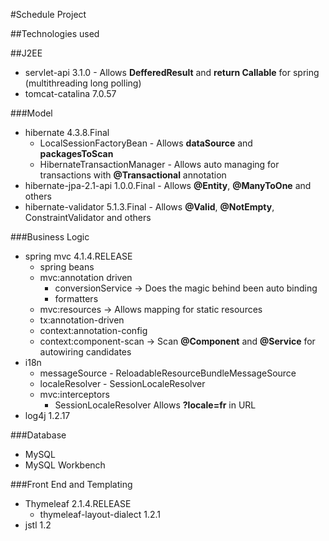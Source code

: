 #Schedule Project

##Technologies used

##J2EE
* servlet-api 3.1.0 - Allows **DefferedResult** and **return Callable** for spring (multithreading long polling)
* tomcat-catalina 7.0.57

###Model
* hibernate 4.3.8.Final
  * LocalSessionFactoryBean - Allows **dataSource** and **packagesToScan**
  * HibernateTransactionManager - Allows auto managing for transactions with **@Transactional** annotation
* hibernate-jpa-2.1-api 1.0.0.Final - Allows **@Entity**, **@ManyToOne** and others
* hibernate-validator 5.1.3.Final - Allows **@Valid**, **@NotEmpty**, ConstraintValidator and others

###Business Logic

* spring mvc 4.1.4.RELEASE
  * spring beans
  * mvc:annotation driven
    * conversionService -> Does the magic behind been auto binding
    * formatters
  * mvc:resources -> Allows mapping for static resources
  * tx:annotation-driven
  * context:annotation-config
  * context:component-scan -> Scan **@Component** and **@Service** for autowiring candidates
* i18n
  * messageSource - ReloadableResourceBundleMessageSource
  * localeResolver - SessionLocaleResolver
  * mvc:interceptors
    * SessionLocaleResolver Allows **?locale=fr** in URL
* log4j 1.2.17

###Database
* MySQL
* MySQL Workbench

###Front End and Templating
* Thymeleaf 2.1.4.RELEASE
  * thymeleaf-layout-dialect 1.2.1
* jstl 1.2
